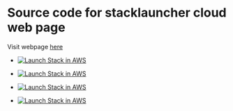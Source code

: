 # Source code for stacklauncher cloud web page

Visit webpage [here](https://stacklauncher.github.io)

* [![Launch Stack in AWS](https://www.stacklauncher.cloud/assets/icons/button-rect.png)](https://api.stacklauncher.cloud/?templateUrl=https://raw.githubusercontent.com/frumpel/trivial-test-stack/main/template.json&param_BucketName=testing-only-do-not-use&param_BucketNameErrorUndefinedParam=testing-only-do-not-use) 

* [![Launch Stack in AWS](https://www.stacklauncher.cloud/assets/icons/button-aws-72.png)](https://api.stacklauncher.cloud/?templateUrl=https://raw.githubusercontent.com/frumpel/trivial-test-stack/main/template.json&param_BucketName=testing-only-do-not-use&param_BucketNameErrorUndefinedParam=testing-only-do-not-use) 

* [![Launch Stack in AWS](https://www.stacklauncher.cloud/assets/icons/button-aws-36.png)](https://api.stacklauncher.cloud/?templateUrl=https://raw.githubusercontent.com/frumpel/trivial-test-stack/main/template.json&param_BucketName=testing-only-do-not-use&param_BucketNameErrorUndefinedParam=testing-only-do-not-use) 

* [![Launch Stack in AWS](https://www.stacklauncher.cloud/assets/icons/button-aws-18.png)](https://api.stacklauncher.cloud/?templateUrl=https://raw.githubusercontent.com/frumpel/trivial-test-stack/main/template.json&param_BucketName=testing-only-do-not-use&param_BucketNameErrorUndefinedParam=testing-only-do-not-use) 